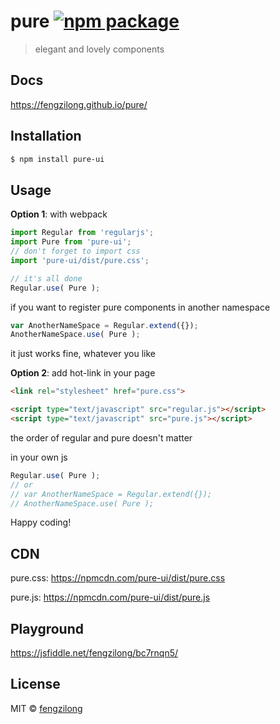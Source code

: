# pure [![npm package](https://img.shields.io/npm/v/pure-ui.svg?style=flat-square)](https://www.npmjs.org/package/pure-ui)

> elegant and lovely components

## Docs

https://fengzilong.github.io/pure/

## Installation

```bash
$ npm install pure-ui
```

## Usage

**Option 1**: with webpack

```js
import Regular from 'regularjs';
import Pure from 'pure-ui';
// don't forget to import css
import 'pure-ui/dist/pure.css';

// it's all done
Regular.use( Pure );
```

if you want to register pure components in another namespace

```js
var AnotherNameSpace = Regular.extend({});
AnotherNameSpace.use( Pure );
```

it just works fine, whatever you like

**Option 2**: add hot-link in your page

```html
<link rel="stylesheet" href="pure.css">
```

```html
<script type="text/javascript" src="regular.js"></script>
<script type="text/javascript" src="pure.js"></script>
```

the order of regular and pure doesn't matter

in your own js

```js
Regular.use( Pure );
// or
// var AnotherNameSpace = Regular.extend({});
// AnotherNameSpace.use( Pure );
```

Happy coding!

## CDN

pure.css: https://npmcdn.com/pure-ui/dist/pure.css

pure.js: https://npmcdn.com/pure-ui/dist/pure.js

## Playground

https://jsfiddle.net/fengzilong/bc7rnqn5/

## License

MIT &copy; [fengzilong](https://github.com/fengzilong)
